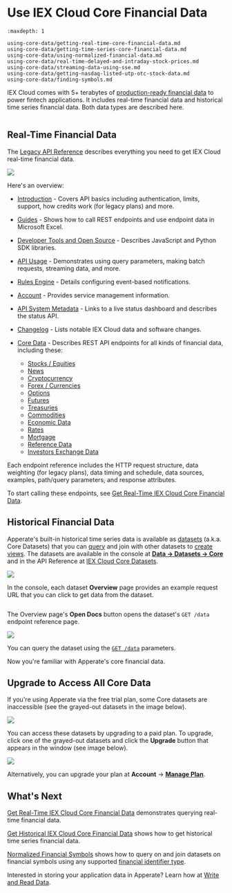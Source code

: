 # Use IEX Cloud Core Financial Data

```{toctree}
:maxdepth: 1

using-core-data/getting-real-time-core-financial-data.md
using-core-data/getting-time-series-core-financial-data.md
using-core-data/using-normalized-financial-data.md
using-core-data/real-time-delayed-and-intraday-stock-prices.md
using-core-data/streaming-data-using-sse.md
using-core-data/getting-nasdaq-listed-utp-otc-stock-data.md
using-core-data/finding-symbols.md
```

<!-- using-core-data/rules-engine-event-driven-alerts-and-data-delivery.md -->

IEX Cloud comes with 5+ terabytes of [production-ready financial data](./getting-started/production-ready-core-data.md) to power fintech applications. It includes real-time financial data and historical time series financial data. Both data types are described here.

```{important} We are in the process of migrating legacy IEX Cloud Core Data to IEX Cloud Core Datasets in Apperate. IEX Cloud's API reference is currently split between Apperate's [API Reference](https://iexcloud.io/docs/) and the [Legacy API Reference](https://iexcloud.io/docs/api/). If the [API Reference](https://iexcloud.io/docs/) doesn't list the data you want, please check the [Legacy API Reference](https://iexcloud.io/docs/api/).
```

##  Real-Time Financial Data

The [Legacy API Reference](https://iexcloud.io/docs/api/) describes everything you need to get IEX Cloud real-time financial data.

![](./using-core-data/iexcloud-api-reference.png)

Here's an overview:

- [Introduction](https://iexcloud.io/docs/api/#introduction) - Covers API basics including authentication, limits, support, how credits work (for legacy plans) and more.
- [Guides](https://iexcloud.io/docs/api/#guides) - Shows how to call REST endpoints and use endpoint data in Microsoft Excel.
- [Developer Tools and Open Source](https://iexcloud.io/docs/api/#developer-tools-and-open-source) - Describes JavaScript and Python SDK libraries.
- [API Usage](https://iexcloud.io/docs/api/#api-usage) - Demonstrates using query parameters, making batch requests, streaming data, and more.
- [Rules Engine](https://iexcloud.io/docs/api/#rules-engine-beta) - Details configuring event-based notifications.
- [Account](https://iexcloud.io/docs/api/#account) - Provides service management information. 
- [API System Metadata](https://iexcloud.io/docs/api/#api-system-metadata) - Links to a live status dashboard and describes the status API.
- [Changelog](https://iexcloud.io/docs/api/#changelog) - Lists notable IEX Cloud data and software changes.
- [Core Data](https://iexcloud.io/docs/api/#core-data) - Describes REST API endpoints for all kinds of financial data, including these:

    - [Stocks / Equities](https://iexcloud.io/docs/api/#stocks-equities)
    - [News](https://iexcloud.io/docs/api/#news)
    - [Cryptocurrency](https://iexcloud.io/docs/api/#cryptocurrency)
    - [Forex / Currencies](https://iexcloud.io/docs/api/#forex-currencies)
    - [Options](https://iexcloud.io/docs/api/#options)
    - [Futures](https://iexcloud.io/docs/api/#futures)
    - [Treasuries](https://iexcloud.io/docs/api/#treasuries)
    - [Commodities](https://iexcloud.io/docs/api/#commodities)
    - [Economic Data](https://iexcloud.io/docs/api/#economic-data)
    - [Rates](https://iexcloud.io/docs/api/#rates)
    - [Mortgage](https://iexcloud.io/docs/api/#mortgage)
    - [Reference Data](https://iexcloud.io/docs/api/#reference-data)
    - [Investors Exchange Data](https://iexcloud.io/docs/api/#investors-exchange-data)

Each endpoint reference includes the HTTP request structure, data weighting (for legacy plans), data timing and schedule, data sources, examples, path/query parameters, and response attributes.

To start calling these endpoints, see [Get Real-Time IEX Cloud Core Financial Data](./using-core-data/getting-real-time-core-financial-data.md).

<!-- TODO - above, reference a legacy financial data article once we create it. - Jim -->

## Historical Financial Data

Apperate's built-in historical time series data is available as [datasets](./reference/glossary.md#dataset) (a.k.a. Core Datasets) that you can [query](./search-data/querying-datasets.md) and join with other datasets to [create views](./managing-your-data/creating-and-managing-views.md). The datasets are available in the console at [**Data &rarr; Datasets &rarr; Core**](https://iexcloud.io/console/datasets/core) and in the API Reference at [IEX Cloud Core Datasets](https://iexcloud.io/docs/core).

![](./using-core-data/core-datasets.png)

In the console, each dataset **Overview** page provides an example request URL that you can click to get data from the dataset.

```{note} A dataset's **Database** page (the tab is next to **Overview**) provides a SQL editor for querying the dataset and joining with data from other datasets to create views.
```

The Overview page's **Open Docs** button opens the dataset's `GET /data` endpoint reference page. 

![](./using-core-data/cash_flow_dataset_api_docs.png)

You can query the dataset using the [`GET /data`](https://iexcloud.io/docs/apperate-apis/data/get-data) parameters.

Now you're familiar with Apperate's core financial data.

## Upgrade to Access All Core Data

If you're using Apperate via the free trial plan, some Core datasets are inaccessible (see the grayed-out datasets in the image below).

![](./using-core-data/disabled-datasets.png)

You can access these datasets by upgrading to a paid plan. To upgrade, click one of the grayed-out datasets and click the **Upgrade** button that appears in the window (see image below). 

![](./using-core-data/enable-dataset-via-upgrade.png)

Alternatively, you can upgrade your plan at **Account** &rarr; [**Manage Plan**](https://iexcloud.io/console/manage-plan).

## What's Next

[Get Real-Time IEX Cloud Core Financial Data](./using-core-data/getting-real-time-core-financial-data.md) demonstrates querying real-time financial data.

[Get Historical IEX Cloud Core Financial Data](./using-core-data/getting-time-series-core-financial-data.md) shows how to get historical time series financial data.

[Normalized Financial Symbols](./using-core-data/using-normalized-financial-data.md) shows how to query on and join datasets on financial symbols using any supported [financial identifier type](./reference/financial-identifiers.md).

Interested in storing your application data in Apperate? Learn how at [Write and Read Data](../getting-started/write-and-read-data.md).